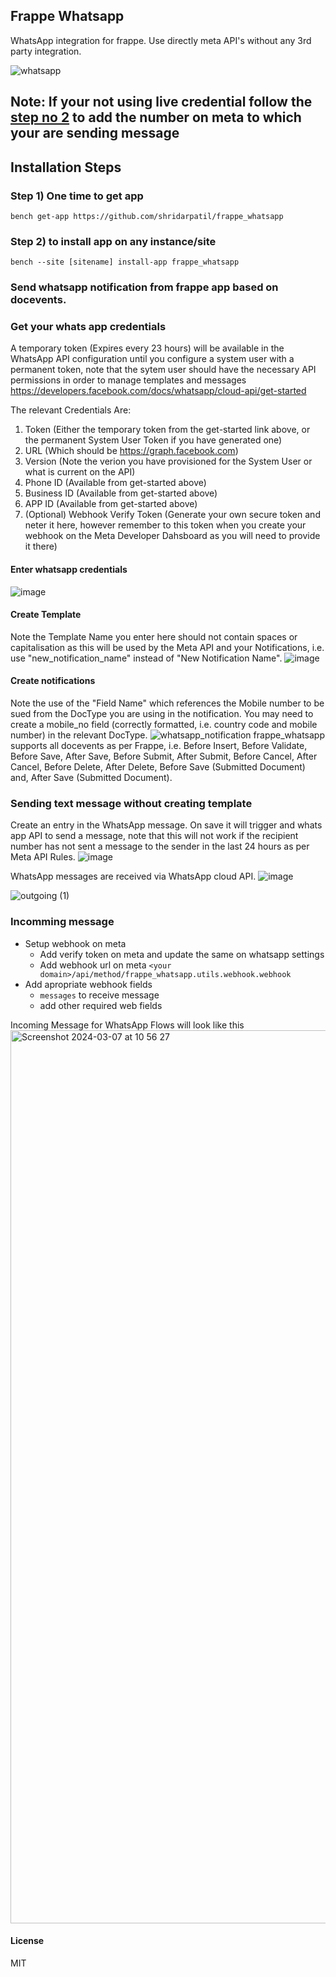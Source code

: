 ## Frappe Whatsapp

WhatsApp integration for frappe. Use directly meta API's without any 3rd party integration.


![whatsapp](https://user-images.githubusercontent.com/11792643/203741234-29edeb1b-e2f9-4072-98c4-d73a84b48743.gif)


## Note: If your not using live credential follow the [step no 2](https://developers.facebook.com/docs/whatsapp/cloud-api/get-started) to add the number on meta to which your are sending message


## Installation Steps
### Step 1) One time to get app

```bench get-app https://github.com/shridarpatil/frappe_whatsapp```

### Step 2) to install app on any instance/site

```bench --site [sitename] install-app frappe_whatsapp```



### Send whatsapp notification from frappe app based on docevents.

### Get your whats app credentials
A temporary token (Expires every 23 hours) will be available in the WhatsApp API configuration until you configure a system user with a permanent token, note that the sytem user should have the necessary API permissions in order to manage templates and messages
https://developers.facebook.com/docs/whatsapp/cloud-api/get-started

The relevant Credentials Are:
1. Token (Either the temporary token from the get-started link above, or the permanent System User Token if you have generated one)
2. URL (Which should be https://graph.facebook.com)
3. Version (Note the verion you have provisioned for the System User or what is current on the API)
4. Phone ID (Available from get-started above)
5. Business ID (Available from get-started above)
6. APP ID (Available from get-started above)
7. (Optional) Webhook Verify Token (Generate your own secure token and neter it here, however remember to this token when you create your webhook on the Meta Developer Dahsboard as you will need to provide it there)


#### Enter whatsapp credentials
![image](https://user-images.githubusercontent.com/11792643/198827382-90283b36-f8ab-430e-a909-1b600d6f5da4.png)

#### Create Template
Note the Template Name you enter here should not contain spaces or capitalisation as this will be used by the Meta API and your Notifications, i.e. use "new_notification_name" instead of "New Notification Name".
![image](https://user-images.githubusercontent.com/11792643/198827355-ebf9c113-f39a-4d37-98f7-38f719fb2d1f.png)

#### Create notifications
Note the use of the "Field Name" which references the Mobile number to be sued from the DocType you are using in the notification. You may need to create a mobile_no field (correctly formatted, i.e. country code and mobile number) in the relevant DocType.
![whatsapp_notification](https://user-images.githubusercontent.com/11792643/198827295-f6d756a3-6289-40b3-99ea-0394efb61041.png)
frappe_whatsapp supports all docevents as per Frappe, i.e. Before Insert, Before Validate, Before Save, After Save, Before Submit, After Submit, Before Cancel, After Cancel, Before Delete, After Delete, Before Save (Submitted Document) and, After Save (Submitted Document).

### Sending text message without creating template
Create an entry in the WhatsApp message. On save it will trigger and whats app API to send a message, note that this will not work if the recipient number has not sent a message to the sender in the last 24 hours as per Meta API Rules.
![image](https://user-images.githubusercontent.com/11792643/211518862-de2d3fbc-69c8-48e1-b000-8eebf20b75ab.png)

WhatsApp messages are received via WhatsApp cloud API.
![image](https://user-images.githubusercontent.com/11792643/211519625-a528abe2-ba24-46a4-bcbc-170f6b4e27fb.png)

![outgoing (1)](https://user-images.githubusercontent.com/11792643/211518647-45bfaa00-b06a-49c6-a3b3-3cf801d5ec68.gif)


### Incomming message
- Setup webhook on meta
  * Add verify token on meta and update the same on whatsapp settings
  * Add webhook url on meta `<your domain>/api/method/frappe_whatsapp.utils.webhook.webhook`
- Add apropriate webhook fields
  * `messages` to receive message
  * add other required web fields

Incoming Message for WhatsApp Flows will look like this 
<img width="1429" alt="Screenshot 2024-03-07 at 10 56 27" src="https://github.com/chechani/frappe_whatsapp/assets/6291292/de1f9f47-bd75-4d4a-940b-38ae17d9a073">


#### License

MIT
